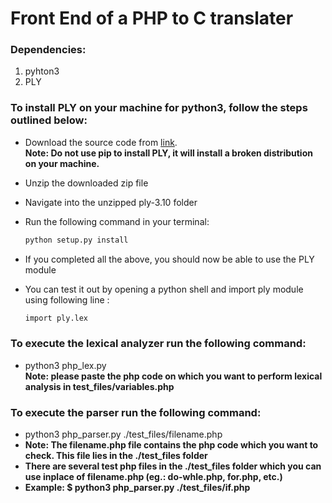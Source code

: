 # Front End of a PHP to C translater

### Dependencies:
 1. pyhton3
 2. PLY

### To install PLY on your machine for python3, follow the steps outlined below:
 - Download the source code from [link](http://www.dabeaz.com/ply/ply-3.10.tar.gz). <br>
 **Note: Do not use pip to install PLY, it will install a broken distribution on your machine.**
 - Unzip the downloaded zip file
 - Navigate into the unzipped ply-3.10 folder
 - Run the following command in your terminal: 
    ```sh 
    python setup.py install 
    ```
 
 - If you completed all the above, you should now be able to use the PLY module 
 - You can test it out by opening a python shell and import ply module using following line :
    ```sh 
    import ply.lex
    ```



### To execute the lexical analyzer run the following command:
 - python3 php_lex.py<br>
 **Note: please paste the php code on which you want to perform lexical analysis in test_files/variables.php**


### To execute the parser run the following command:
 - python3 php_parser.py ./test_files/filename.php<br>
 - **Note: The filename.php file contains the php code which you want to check. This file lies in the ./test_files folder**<br>
 - **There are several test php files in the ./test_files folder which you can use inplace of filename.php (eg.: do-whle.php, for.php, etc.)**
 - **Example: $ python3 php_parser.py ./test_files/if.php**
